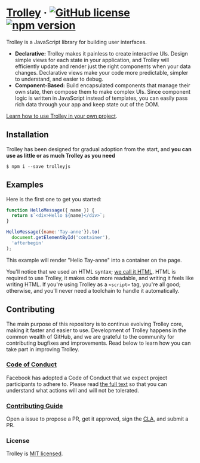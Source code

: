 # [Trolley](https://github.com/i5ik/trolle/) &middot; [![GitHub license](https://img.shields.io/badge/license-MIT-blue.svg)](https://github.com/i5ik/trolley/blob/master/LICENSE) [![npm version](https://img.shields.io/npm/v/trolleyjs.svg?style=flat)](https://www.npmjs.com/package/trolleyjs) 

Trolley is a JavaScript library for building user interfaces.

* **Declarative:** Trolley makes it painless to create interactive UIs. Design simple views for each state in your application, and Trolley will efficiently update and render just the right components when your data changes. Declarative views make your code more predictable, simpler to understand, and easier to debug.
* **Component-Based:** Build encapsulated components that manage their own state, then compose them to make complex UIs. Since component logic is written in JavaScript instead of templates, you can easily pass rich data through your app and keep state out of the DOM.

[Learn how to use Trolley in your own project](https://github.com/i5ik/trolley/blob/master/docs/tutorial.md).

## Installation

Trolley has been designed for gradual adoption from the start, and **you can use as little or as much Trolley as you need**

```console
$ npm i --save trolleyjs
```

## Examples

Here is the first one to get you started:

```js
function HelloMessage({ name }) {
  return s`<div>Hello ${name}</div>`;
}

HelloMessage({name:'Tay-anne'}).to(
  document.getElementById('container'),
  'afterbegin'
);
```

This example will render "Hello Tay-anne" into a container on the page.

You'll notice that we used an HTML syntax; [we call it HTML](https://www.w3schools.com/html/). HTML is required to use Trolley, it makes code more readable, and writing it feels like writing HTML. If you're using Trolley as a `<script>` tag, you're all good; otherwise, and you'll never need a toolchain to handle it automatically.

## Contributing

The main purpose of this repository is to continue evolving Trolley core, making it faster and easier to use. Development of Trolley happens in the common wealth of GitHub, and we are grateful to the community for contributing bugfixes and improvements. Read below to learn how you can take part in improving Trolley.

### [Code of Conduct](https://code.fb.com/codeofconduct)

Facebook has adopted a Code of Conduct that we expect project participants to adhere to. Please read [the full text](https://github.com/i5ik/trolleyjs/blob/master/docs/coc.md) so that you can understand what actions will and will not be tolerated.

### [Contributing Guide](https://reactjs.org/contributing/how-to-contribute.html)

Open a issue to propose a PR, get it approved, sign the [CLA](https://github.com/i5ik/trolleyjs/blob/master/docs/CLA.md), and submit a PR.

### License

Trolley is [MIT licensed](./LICENSE).
